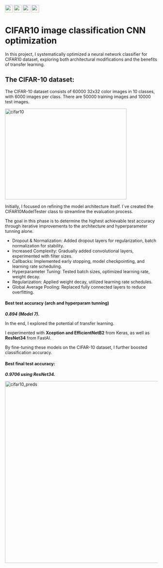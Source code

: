 <img src="https://img.shields.io/badge/Python-white?logo=Python" style="height: 25px; width: auto;"> <img src="https://img.shields.io/badge/NumPy-white?logo=numpy&logoColor=013243" style="height: 25px; width: auto;"> <img src="https://img.shields.io/badge/TensorFlow-white?logo=TensorFlow" style="height: 25px; width: auto;"> <img src="https://img.shields.io/badge/Keras-white?logo=Keras&logoColor=D00000" style="height: 25px; width: auto;">

# CIFAR10 image classification CNN optimization

In this project, I systematically optimized a neural network classifier for CIFAR10 dataset, exploring both architectural modifications and the benefits of transfer learning.

## The CIFAR-10 dataset:

The CIFAR-10 dataset consists of 60000 32x32 color images in 10 classes, with 6000 images per class. There are 50000 training images and 10000 test images.

<img src="https://miro.medium.com/max/709/1*LyV7_xga4jUHdx4_jHk1PQ.png" width="400" height="300" alt="cifar10">

Initially, I focused on refining the model architecture itself. I`ve created the CIFAR10ModelTester class to streamline the evaluation process.

The goal in this phase is to determine the highest achievable test accuracy through iterative improvements to the architecture and hyperparameter tunning alone.

- Dropout & Normalization: Added dropout layers for regularization, batch normalization for stability.
- Increased Complexity: Gradually added convolutional layers, experimented with filter sizes.
- Callbacks: Implemented early stopping, model checkpointing, and learning rate scheduling.
- Hyperparameter Tuning: Tested batch sizes, optimized learning rate, weight decay.
- Regularization: Applied weight decay, utilized learning rate schedules.
- Global Average Pooling: Replaced fully connected layers to reduce overfitting.

#### **Best test accuracy (arch and hyperparam tunning)**
***0.894 (Model 7).***

In the end, I explored the potential of transfer learning.

I experimented with **Xception and EfficientNetB2** from Keras, as well as **ResNet34** from FastAI.

By fine-tuning these models on the CIFAR-10 dataset, I further boosted classification accuracy.

#### **Best final test accuracy:**
***0.9706 using ResNet34.***

<img src="https://ezemriv.github.io/images/cifar_preds.png" width="600" height="600" alt="cifar10_preds">


